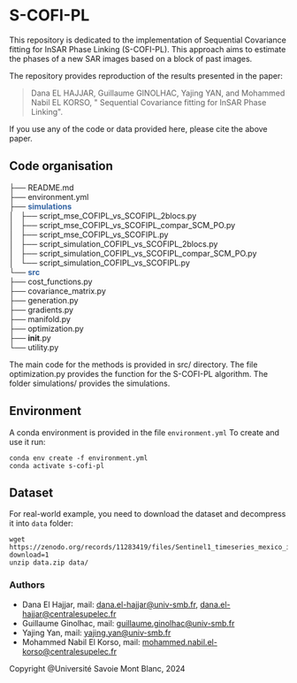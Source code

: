 # S-COFI-PL

This repository is dedicated to the implementation of Sequential Covariance fitting for InSAR Phase Linking (S-COFI-PL). This approach aims to estimate the phases of a new SAR images based on a block of past images. 

The repository provides reproduction of the results presented in the paper:
> Dana EL HAJJAR, Guillaume GINOLHAC, Yajing YAN, and Mohammed Nabil EL KORSO, " Sequential Covariance fitting for InSAR Phase Linking".

If you use any of the code or data provided here, please cite the above paper.

## Code organisation


├── README.md<br>
├── environment.yml<br>
├── <font color="#3465A4"><b>simulations</b></font><br>
│   ├── script_mse_COFIPL_vs_SCOFIPL_2blocs.py<br>
│   ├── script_mse_COFIPL_vs_SCOFIPL_compar_SCM_PO.py<br>
│   ├── script_mse_COFIPL_vs_SCOFIPL.py<br>
│   ├── script_simulation_COFIPL_vs_SCOFIPL_2blocs.py<br>
│   ├── script_simulation_COFIPL_vs_SCOFIPL_compar_SCM_PO.py<br>
│   └── script_simulation_COFIPL_vs_SCOFIPL.py<br>
└── <font color="#3465A4"><b>src</b></font><br>
    ├── cost_functions.py<br>
    ├── covariance_matrix.py<br>
    ├── generation.py<br>
    ├── gradients.py<br>
    ├── manifold.py<br>
    ├── optimization.py<br>
    ├── __init__.py<br>
    └── utility.py<br>

The main code for the methods is provided in src/ directory. The file optimization.py provides the function for the S-COFI-PL algorithm. The folder simulations/ provides the simulations.

## Environment

A conda environment is provided in the file `environment.yml` To create and use it run:

```console
conda env create -f environment.yml
conda activate s-cofi-pl
```

## Dataset

For real-world example, you need to download the dataset and decompress it into `data` folder:

```console
wget https://zenodo.org/records/11283419/files/Sentinel1_timeseries_mexico_interfero.zip?download=1
unzip data.zip data/
```

### Authors

* Dana El Hajjar, mail: dana.el-hajjar@univ-smb.fr,  dana.el-hajjar@centralesupelec.fr
* Guillaume Ginolhac, mail: guillaume.ginolhac@univ-smb.fr
* Yajing Yan, mail: yajing.yan@univ-smb.fr
* Mohammed Nabil El Korso, mail: mohammed.nabil.el-korso@centralesupelec.fr


Copyright @Université Savoie Mont Blanc, 2024
